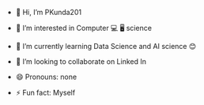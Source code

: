 - 👋 Hi, I’m PKunda201
- 👀 I’m interested in Computer 💻 🖥 science 
- 🌱 I’m currently learning Data Science and AI science 😊 
- 💞️ I’m looking to collaborate on  Linked In

- 😄 Pronouns: none
- ⚡ Fun fact: Myself

<!---
PKunda201/PKunda201 is a ✨ special ✨ repository because its `README.md` (this file) appears on your GitHub profile.
You can click the Preview link to take a look at your changes.
--->
